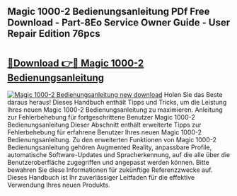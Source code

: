 ## Magic 1000-2 Bedienungsanleitung PDf Free Download - Part-8Eo Service Owner Guide - User Repair Edition 76pcs

# <h2><a href="http://df4bo1.blite.top/?on=Magic+1000-2+Bedienungsanleitung">🔗Download 👉🔴 Magic 1000-2 Bedienungsanleitung</a></h2>

[![Magic 1000-2 Bedienungsanleitung new download](https://i.imgur.com/lujVjoI.png)](http://df4bo1.blite.top/?on=Magic+1000-2+Bedienungsanleitung)
Holen Sie das Beste daraus heraus! Dieses Handbuch enthält Tipps und Tricks, um die Leistung Ihres neuen Magic 1000-2 Bedienungsanleitung zu maximieren. Anleitung zur Fehlerbehebung für fortgeschrittene Benutzer Magic 1000-2 Bedienungsanleitung Dieser Abschnitt enthält erweiterte Tipps zur Fehlerbehebung für erfahrene Benutzer Ihres neuen Magic 1000-2 Bedienungsanleitung. Zu den erweiterten Funktionen von Magic 1000-2 Bedienungsanleitung gehören Augmented Reality, anpassbare Profile, automatische Software-Updates und Spracherkennung, auf die alle über die Benutzeroberfläche zugegriffen und angepasst werden können. Bitte bewahren Sie diese Informationen für zukünftige Referenzzwecke auf. Dieses Handbuch ist Ihr zuverlässiger Leitfaden für die effektive Verwendung Ihres neuen Produkts.
